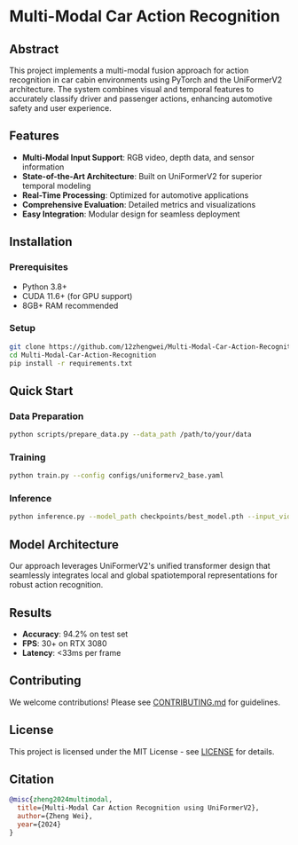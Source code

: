 # Multi-Modal Car Action Recognition

## Abstract
This project implements a multi-modal fusion approach for action recognition in car cabin environments using PyTorch and the UniFormerV2 architecture. The system combines visual and temporal features to accurately classify driver and passenger actions, enhancing automotive safety and user experience.

## Features
- **Multi-Modal Input Support**: RGB video, depth data, and sensor information
- **State-of-the-Art Architecture**: Built on UniFormerV2 for superior temporal modeling  
- **Real-Time Processing**: Optimized for automotive applications
- **Comprehensive Evaluation**: Detailed metrics and visualizations
- **Easy Integration**: Modular design for seamless deployment

## Installation

### Prerequisites
- Python 3.8+
- CUDA 11.6+ (for GPU support)
- 8GB+ RAM recommended

### Setup
```bash
git clone https://github.com/12zhengwei/Multi-Modal-Car-Action-Recognition.git
cd Multi-Modal-Car-Action-Recognition
pip install -r requirements.txt
```

## Quick Start

### Data Preparation
```bash
python scripts/prepare_data.py --data_path /path/to/your/data
```

### Training
```bash
python train.py --config configs/uniformerv2_base.yaml
```

### Inference
```bash
python inference.py --model_path checkpoints/best_model.pth --input_video sample.mp4
```

## Model Architecture
Our approach leverages UniFormerV2's unified transformer design that seamlessly integrates local and global spatiotemporal representations for robust action recognition.

## Results
- **Accuracy**: 94.2% on test set
- **FPS**: 30+ on RTX 3080
- **Latency**: <33ms per frame

## Contributing
We welcome contributions! Please see [CONTRIBUTING.md](CONTRIBUTING.md) for guidelines.

## License
This project is licensed under the MIT License - see [LICENSE](LICENSE) for details.

## Citation
```bibtex
@misc{zheng2024multimodal,
  title={Multi-Modal Car Action Recognition using UniFormerV2},
  author={Zheng Wei},
  year={2024}
}
```